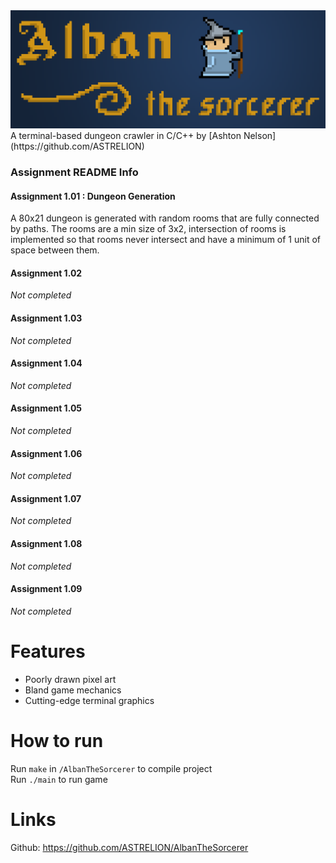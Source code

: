 <img src="/AlbanBannerSCALED.png" title="Alban The Sorcerer Banner">
A terminal-based dungeon crawler in C/C++ by [Ashton Nelson](https://github.com/ASTRELION)

### Assignment README Info
#### Assignment 1.01 : Dungeon Generation
A 80x21 dungeon is generated with random rooms that are fully connected by paths. The rooms are a min size of 3x2, intersection of rooms is implemented so that rooms never intersect and have a minimum of 1 unit of space between them.

#### Assignment 1.02
*Not completed*

#### Assignment 1.03
*Not completed*

#### Assignment 1.04
*Not completed*

#### Assignment 1.05
*Not completed*

#### Assignment 1.06
*Not completed*

#### Assignment 1.07
*Not completed*

#### Assignment 1.08
*Not completed*

#### Assignment 1.09
*Not completed*

# Features
- Poorly drawn pixel art
- Bland game mechanics
- Cutting-edge terminal graphics

# How to run
Run `make` in `/AlbanTheSorcerer` to compile project  
Run `./main` to run game

# Links
Github: https://github.com/ASTRELION/AlbanTheSorcerer
